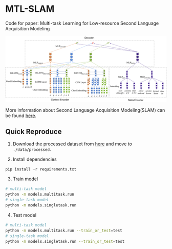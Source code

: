 # MTL-SLAM
Code for paper: Multi-task Learning for Low-resource Second Language Acquisition Modeling

![](./images/model.png)

More information about Second Language Acquisition Modeling(SLAM) can be found [here](http://sharedtask.duolingo.com/).

## Quick Reproduce
1. Download the processed dataset from [here](http://image.nghuyong.top/processed.zip) and move to `./data/processed`.

2. Install dependencies
```
pip install -r requirements.txt
```

3. Train model

```bash
# multi-task model
python -m models.multitask.run
# single-task model
python -m models.singletask.run
```

4. Test model
```bash
# multi-task model
python -m models.multitask.run --train_or_test=test
# single-task model
python -m models.singletask.run --train_or_test=test
```